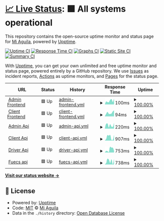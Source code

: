 # [📈 Live Status](https://status.transport.miaguila.com): <!--live status--> **🟩 All systems operational**

This repository contains the open-source uptime monitor and status page for [Mi Aguila](miaguila.com), powered by [Upptime](https://github.com/upptime/upptime).

[![Uptime CI](https://github.com/MyEagle-Transport/status/workflows/Uptime%20CI/badge.svg)](https://github.com/MyEagle-Transport/status/actions?query=workflow%3A%22Uptime+CI%22)
[![Response Time CI](https://github.com/MyEagle-Transport/status/workflows/Response%20Time%20CI/badge.svg)](https://github.com/MyEagle-Transport/status/actions?query=workflow%3A%22Response+Time+CI%22)
[![Graphs CI](https://github.com/MyEagle-Transport/status/workflows/Graphs%20CI/badge.svg)](https://github.com/MyEagle-Transport/status/actions?query=workflow%3A%22Graphs+CI%22)
[![Static Site CI](https://github.com/MyEagle-Transport/status/workflows/Static%20Site%20CI/badge.svg)](https://github.com/MyEagle-Transport/status/actions?query=workflow%3A%22Static+Site+CI%22)
[![Summary CI](https://github.com/MyEagle-Transport/status/workflows/Summary%20CI/badge.svg)](https://github.com/MyEagle-Transport/status/actions?query=workflow%3A%22Summary+CI%22)

With [Upptime](https://upptime.js.org), you can get your own unlimited and free uptime monitor and status page, powered entirely by a GitHub repository. We use [Issues](https://github.com/MyEagle-Transport/status/issues) as incident reports, [Actions](https://github.com/MyEagle-Transport/status/actions) as uptime monitors, and [Pages](https://status.transport.miaguila.com) for the status page.

<!--start: status pages-->
<!-- This summary is generated by Upptime (https://github.com/upptime/upptime) -->
<!-- Do not edit this manually, your changes will be overwritten -->
<!-- prettier-ignore -->
| URL | Status | History | Response Time | Uptime |
| --- | ------ | ------- | ------------- | ------ |
| <img alt="" src="https://icons.duckduckgo.com/ip3/admin.transport.miaguila.com.ico" height="13"> [Admin Frontend](https://admin.transport.miaguila.com/) | 🟩 Up | [admin-frontend.yml](https://github.com/MyEagle-Transport/status/commits/HEAD/history/admin-frontend.yml) | <details><summary><img alt="Response time graph" src="./graphs/admin-frontend/response-time-week.png" height="20"> 100ms</summary><br><a href="https://status.transport.miaguila.com/history/admin-frontend"><img alt="Response time 164" src="https://img.shields.io/endpoint?url=https%3A%2F%2Fraw.githubusercontent.com%2FMyEagle-Transport%2Fstatus%2FHEAD%2Fapi%2Fadmin-frontend%2Fresponse-time.json"></a><br><a href="https://status.transport.miaguila.com/history/admin-frontend"><img alt="24-hour response time 122" src="https://img.shields.io/endpoint?url=https%3A%2F%2Fraw.githubusercontent.com%2FMyEagle-Transport%2Fstatus%2FHEAD%2Fapi%2Fadmin-frontend%2Fresponse-time-day.json"></a><br><a href="https://status.transport.miaguila.com/history/admin-frontend"><img alt="7-day response time 100" src="https://img.shields.io/endpoint?url=https%3A%2F%2Fraw.githubusercontent.com%2FMyEagle-Transport%2Fstatus%2FHEAD%2Fapi%2Fadmin-frontend%2Fresponse-time-week.json"></a><br><a href="https://status.transport.miaguila.com/history/admin-frontend"><img alt="30-day response time 148" src="https://img.shields.io/endpoint?url=https%3A%2F%2Fraw.githubusercontent.com%2FMyEagle-Transport%2Fstatus%2FHEAD%2Fapi%2Fadmin-frontend%2Fresponse-time-month.json"></a><br><a href="https://status.transport.miaguila.com/history/admin-frontend"><img alt="1-year response time 141" src="https://img.shields.io/endpoint?url=https%3A%2F%2Fraw.githubusercontent.com%2FMyEagle-Transport%2Fstatus%2FHEAD%2Fapi%2Fadmin-frontend%2Fresponse-time-year.json"></a></details> | <details><summary><a href="https://status.transport.miaguila.com/history/admin-frontend">100.00%</a></summary><a href="https://status.transport.miaguila.com/history/admin-frontend"><img alt="All-time uptime 99.89%" src="https://img.shields.io/endpoint?url=https%3A%2F%2Fraw.githubusercontent.com%2FMyEagle-Transport%2Fstatus%2FHEAD%2Fapi%2Fadmin-frontend%2Fuptime.json"></a><br><a href="https://status.transport.miaguila.com/history/admin-frontend"><img alt="24-hour uptime 100.00%" src="https://img.shields.io/endpoint?url=https%3A%2F%2Fraw.githubusercontent.com%2FMyEagle-Transport%2Fstatus%2FHEAD%2Fapi%2Fadmin-frontend%2Fuptime-day.json"></a><br><a href="https://status.transport.miaguila.com/history/admin-frontend"><img alt="7-day uptime 100.00%" src="https://img.shields.io/endpoint?url=https%3A%2F%2Fraw.githubusercontent.com%2FMyEagle-Transport%2Fstatus%2FHEAD%2Fapi%2Fadmin-frontend%2Fuptime-week.json"></a><br><a href="https://status.transport.miaguila.com/history/admin-frontend"><img alt="30-day uptime 100.00%" src="https://img.shields.io/endpoint?url=https%3A%2F%2Fraw.githubusercontent.com%2FMyEagle-Transport%2Fstatus%2FHEAD%2Fapi%2Fadmin-frontend%2Fuptime-month.json"></a><br><a href="https://status.transport.miaguila.com/history/admin-frontend"><img alt="1-year uptime 99.83%" src="https://img.shields.io/endpoint?url=https%3A%2F%2Fraw.githubusercontent.com%2FMyEagle-Transport%2Fstatus%2FHEAD%2Fapi%2Fadmin-frontend%2Fuptime-year.json"></a></details>
| <img alt="" src="https://icons.duckduckgo.com/ip3/client.transport.miaguila.com.ico" height="13"> [Client Frontend](https://client.transport.miaguila.com/) | 🟩 Up | [client-frontend.yml](https://github.com/MyEagle-Transport/status/commits/HEAD/history/client-frontend.yml) | <details><summary><img alt="Response time graph" src="./graphs/client-frontend/response-time-week.png" height="20"> 94ms</summary><br><a href="https://status.transport.miaguila.com/history/client-frontend"><img alt="Response time 149" src="https://img.shields.io/endpoint?url=https%3A%2F%2Fraw.githubusercontent.com%2FMyEagle-Transport%2Fstatus%2FHEAD%2Fapi%2Fclient-frontend%2Fresponse-time.json"></a><br><a href="https://status.transport.miaguila.com/history/client-frontend"><img alt="24-hour response time 71" src="https://img.shields.io/endpoint?url=https%3A%2F%2Fraw.githubusercontent.com%2FMyEagle-Transport%2Fstatus%2FHEAD%2Fapi%2Fclient-frontend%2Fresponse-time-day.json"></a><br><a href="https://status.transport.miaguila.com/history/client-frontend"><img alt="7-day response time 94" src="https://img.shields.io/endpoint?url=https%3A%2F%2Fraw.githubusercontent.com%2FMyEagle-Transport%2Fstatus%2FHEAD%2Fapi%2Fclient-frontend%2Fresponse-time-week.json"></a><br><a href="https://status.transport.miaguila.com/history/client-frontend"><img alt="30-day response time 92" src="https://img.shields.io/endpoint?url=https%3A%2F%2Fraw.githubusercontent.com%2FMyEagle-Transport%2Fstatus%2FHEAD%2Fapi%2Fclient-frontend%2Fresponse-time-month.json"></a><br><a href="https://status.transport.miaguila.com/history/client-frontend"><img alt="1-year response time 123" src="https://img.shields.io/endpoint?url=https%3A%2F%2Fraw.githubusercontent.com%2FMyEagle-Transport%2Fstatus%2FHEAD%2Fapi%2Fclient-frontend%2Fresponse-time-year.json"></a></details> | <details><summary><a href="https://status.transport.miaguila.com/history/client-frontend">100.00%</a></summary><a href="https://status.transport.miaguila.com/history/client-frontend"><img alt="All-time uptime 99.89%" src="https://img.shields.io/endpoint?url=https%3A%2F%2Fraw.githubusercontent.com%2FMyEagle-Transport%2Fstatus%2FHEAD%2Fapi%2Fclient-frontend%2Fuptime.json"></a><br><a href="https://status.transport.miaguila.com/history/client-frontend"><img alt="24-hour uptime 100.00%" src="https://img.shields.io/endpoint?url=https%3A%2F%2Fraw.githubusercontent.com%2FMyEagle-Transport%2Fstatus%2FHEAD%2Fapi%2Fclient-frontend%2Fuptime-day.json"></a><br><a href="https://status.transport.miaguila.com/history/client-frontend"><img alt="7-day uptime 100.00%" src="https://img.shields.io/endpoint?url=https%3A%2F%2Fraw.githubusercontent.com%2FMyEagle-Transport%2Fstatus%2FHEAD%2Fapi%2Fclient-frontend%2Fuptime-week.json"></a><br><a href="https://status.transport.miaguila.com/history/client-frontend"><img alt="30-day uptime 100.00%" src="https://img.shields.io/endpoint?url=https%3A%2F%2Fraw.githubusercontent.com%2FMyEagle-Transport%2Fstatus%2FHEAD%2Fapi%2Fclient-frontend%2Fuptime-month.json"></a><br><a href="https://status.transport.miaguila.com/history/client-frontend"><img alt="1-year uptime 99.83%" src="https://img.shields.io/endpoint?url=https%3A%2F%2Fraw.githubusercontent.com%2FMyEagle-Transport%2Fstatus%2FHEAD%2Fapi%2Fclient-frontend%2Fuptime-year.json"></a></details>
| <img alt="" src="https://icons.duckduckgo.com/ip3/admin.api.transport.miaguila.com.ico" height="13"> [Admin Api](https://admin.api.transport.miaguila.com/) | 🟩 Up | [admin-api.yml](https://github.com/MyEagle-Transport/status/commits/HEAD/history/admin-api.yml) | <details><summary><img alt="Response time graph" src="./graphs/admin-api/response-time-week.png" height="20"> 220ms</summary><br><a href="https://status.transport.miaguila.com/history/admin-api"><img alt="Response time 230" src="https://img.shields.io/endpoint?url=https%3A%2F%2Fraw.githubusercontent.com%2FMyEagle-Transport%2Fstatus%2FHEAD%2Fapi%2Fadmin-api%2Fresponse-time.json"></a><br><a href="https://status.transport.miaguila.com/history/admin-api"><img alt="24-hour response time 102" src="https://img.shields.io/endpoint?url=https%3A%2F%2Fraw.githubusercontent.com%2FMyEagle-Transport%2Fstatus%2FHEAD%2Fapi%2Fadmin-api%2Fresponse-time-day.json"></a><br><a href="https://status.transport.miaguila.com/history/admin-api"><img alt="7-day response time 220" src="https://img.shields.io/endpoint?url=https%3A%2F%2Fraw.githubusercontent.com%2FMyEagle-Transport%2Fstatus%2FHEAD%2Fapi%2Fadmin-api%2Fresponse-time-week.json"></a><br><a href="https://status.transport.miaguila.com/history/admin-api"><img alt="30-day response time 223" src="https://img.shields.io/endpoint?url=https%3A%2F%2Fraw.githubusercontent.com%2FMyEagle-Transport%2Fstatus%2FHEAD%2Fapi%2Fadmin-api%2Fresponse-time-month.json"></a><br><a href="https://status.transport.miaguila.com/history/admin-api"><img alt="1-year response time 223" src="https://img.shields.io/endpoint?url=https%3A%2F%2Fraw.githubusercontent.com%2FMyEagle-Transport%2Fstatus%2FHEAD%2Fapi%2Fadmin-api%2Fresponse-time-year.json"></a></details> | <details><summary><a href="https://status.transport.miaguila.com/history/admin-api">100.00%</a></summary><a href="https://status.transport.miaguila.com/history/admin-api"><img alt="All-time uptime 99.71%" src="https://img.shields.io/endpoint?url=https%3A%2F%2Fraw.githubusercontent.com%2FMyEagle-Transport%2Fstatus%2FHEAD%2Fapi%2Fadmin-api%2Fuptime.json"></a><br><a href="https://status.transport.miaguila.com/history/admin-api"><img alt="24-hour uptime 100.00%" src="https://img.shields.io/endpoint?url=https%3A%2F%2Fraw.githubusercontent.com%2FMyEagle-Transport%2Fstatus%2FHEAD%2Fapi%2Fadmin-api%2Fuptime-day.json"></a><br><a href="https://status.transport.miaguila.com/history/admin-api"><img alt="7-day uptime 100.00%" src="https://img.shields.io/endpoint?url=https%3A%2F%2Fraw.githubusercontent.com%2FMyEagle-Transport%2Fstatus%2FHEAD%2Fapi%2Fadmin-api%2Fuptime-week.json"></a><br><a href="https://status.transport.miaguila.com/history/admin-api"><img alt="30-day uptime 99.69%" src="https://img.shields.io/endpoint?url=https%3A%2F%2Fraw.githubusercontent.com%2FMyEagle-Transport%2Fstatus%2FHEAD%2Fapi%2Fadmin-api%2Fuptime-month.json"></a><br><a href="https://status.transport.miaguila.com/history/admin-api"><img alt="1-year uptime 99.55%" src="https://img.shields.io/endpoint?url=https%3A%2F%2Fraw.githubusercontent.com%2FMyEagle-Transport%2Fstatus%2FHEAD%2Fapi%2Fadmin-api%2Fuptime-year.json"></a></details>
| <img alt="" src="https://icons.duckduckgo.com/ip3/client.api.transport.miaguila.com.ico" height="13"> [Client Api](https://client.api.transport.miaguila.com/) | 🟩 Up | [client-api.yml](https://github.com/MyEagle-Transport/status/commits/HEAD/history/client-api.yml) | <details><summary><img alt="Response time graph" src="./graphs/client-api/response-time-week.png" height="20"> 907ms</summary><br><a href="https://status.transport.miaguila.com/history/client-api"><img alt="Response time 494" src="https://img.shields.io/endpoint?url=https%3A%2F%2Fraw.githubusercontent.com%2FMyEagle-Transport%2Fstatus%2FHEAD%2Fapi%2Fclient-api%2Fresponse-time.json"></a><br><a href="https://status.transport.miaguila.com/history/client-api"><img alt="24-hour response time 1143" src="https://img.shields.io/endpoint?url=https%3A%2F%2Fraw.githubusercontent.com%2FMyEagle-Transport%2Fstatus%2FHEAD%2Fapi%2Fclient-api%2Fresponse-time-day.json"></a><br><a href="https://status.transport.miaguila.com/history/client-api"><img alt="7-day response time 907" src="https://img.shields.io/endpoint?url=https%3A%2F%2Fraw.githubusercontent.com%2FMyEagle-Transport%2Fstatus%2FHEAD%2Fapi%2Fclient-api%2Fresponse-time-week.json"></a><br><a href="https://status.transport.miaguila.com/history/client-api"><img alt="30-day response time 865" src="https://img.shields.io/endpoint?url=https%3A%2F%2Fraw.githubusercontent.com%2FMyEagle-Transport%2Fstatus%2FHEAD%2Fapi%2Fclient-api%2Fresponse-time-month.json"></a><br><a href="https://status.transport.miaguila.com/history/client-api"><img alt="1-year response time 576" src="https://img.shields.io/endpoint?url=https%3A%2F%2Fraw.githubusercontent.com%2FMyEagle-Transport%2Fstatus%2FHEAD%2Fapi%2Fclient-api%2Fresponse-time-year.json"></a></details> | <details><summary><a href="https://status.transport.miaguila.com/history/client-api">100.00%</a></summary><a href="https://status.transport.miaguila.com/history/client-api"><img alt="All-time uptime 99.69%" src="https://img.shields.io/endpoint?url=https%3A%2F%2Fraw.githubusercontent.com%2FMyEagle-Transport%2Fstatus%2FHEAD%2Fapi%2Fclient-api%2Fuptime.json"></a><br><a href="https://status.transport.miaguila.com/history/client-api"><img alt="24-hour uptime 100.00%" src="https://img.shields.io/endpoint?url=https%3A%2F%2Fraw.githubusercontent.com%2FMyEagle-Transport%2Fstatus%2FHEAD%2Fapi%2Fclient-api%2Fuptime-day.json"></a><br><a href="https://status.transport.miaguila.com/history/client-api"><img alt="7-day uptime 100.00%" src="https://img.shields.io/endpoint?url=https%3A%2F%2Fraw.githubusercontent.com%2FMyEagle-Transport%2Fstatus%2FHEAD%2Fapi%2Fclient-api%2Fuptime-week.json"></a><br><a href="https://status.transport.miaguila.com/history/client-api"><img alt="30-day uptime 99.69%" src="https://img.shields.io/endpoint?url=https%3A%2F%2Fraw.githubusercontent.com%2FMyEagle-Transport%2Fstatus%2FHEAD%2Fapi%2Fclient-api%2Fuptime-month.json"></a><br><a href="https://status.transport.miaguila.com/history/client-api"><img alt="1-year uptime 99.55%" src="https://img.shields.io/endpoint?url=https%3A%2F%2Fraw.githubusercontent.com%2FMyEagle-Transport%2Fstatus%2FHEAD%2Fapi%2Fclient-api%2Fuptime-year.json"></a></details>
| <img alt="" src="https://icons.duckduckgo.com/ip3/driver.api.transport.miaguila.com.ico" height="13"> [Driver Api](https://driver.api.transport.miaguila.com/) | 🟩 Up | [driver-api.yml](https://github.com/MyEagle-Transport/status/commits/HEAD/history/driver-api.yml) | <details><summary><img alt="Response time graph" src="./graphs/driver-api/response-time-week.png" height="20"> 753ms</summary><br><a href="https://status.transport.miaguila.com/history/driver-api"><img alt="Response time 392" src="https://img.shields.io/endpoint?url=https%3A%2F%2Fraw.githubusercontent.com%2FMyEagle-Transport%2Fstatus%2FHEAD%2Fapi%2Fdriver-api%2Fresponse-time.json"></a><br><a href="https://status.transport.miaguila.com/history/driver-api"><img alt="24-hour response time 1074" src="https://img.shields.io/endpoint?url=https%3A%2F%2Fraw.githubusercontent.com%2FMyEagle-Transport%2Fstatus%2FHEAD%2Fapi%2Fdriver-api%2Fresponse-time-day.json"></a><br><a href="https://status.transport.miaguila.com/history/driver-api"><img alt="7-day response time 753" src="https://img.shields.io/endpoint?url=https%3A%2F%2Fraw.githubusercontent.com%2FMyEagle-Transport%2Fstatus%2FHEAD%2Fapi%2Fdriver-api%2Fresponse-time-week.json"></a><br><a href="https://status.transport.miaguila.com/history/driver-api"><img alt="30-day response time 737" src="https://img.shields.io/endpoint?url=https%3A%2F%2Fraw.githubusercontent.com%2FMyEagle-Transport%2Fstatus%2FHEAD%2Fapi%2Fdriver-api%2Fresponse-time-month.json"></a><br><a href="https://status.transport.miaguila.com/history/driver-api"><img alt="1-year response time 448" src="https://img.shields.io/endpoint?url=https%3A%2F%2Fraw.githubusercontent.com%2FMyEagle-Transport%2Fstatus%2FHEAD%2Fapi%2Fdriver-api%2Fresponse-time-year.json"></a></details> | <details><summary><a href="https://status.transport.miaguila.com/history/driver-api">100.00%</a></summary><a href="https://status.transport.miaguila.com/history/driver-api"><img alt="All-time uptime 99.74%" src="https://img.shields.io/endpoint?url=https%3A%2F%2Fraw.githubusercontent.com%2FMyEagle-Transport%2Fstatus%2FHEAD%2Fapi%2Fdriver-api%2Fuptime.json"></a><br><a href="https://status.transport.miaguila.com/history/driver-api"><img alt="24-hour uptime 100.00%" src="https://img.shields.io/endpoint?url=https%3A%2F%2Fraw.githubusercontent.com%2FMyEagle-Transport%2Fstatus%2FHEAD%2Fapi%2Fdriver-api%2Fuptime-day.json"></a><br><a href="https://status.transport.miaguila.com/history/driver-api"><img alt="7-day uptime 100.00%" src="https://img.shields.io/endpoint?url=https%3A%2F%2Fraw.githubusercontent.com%2FMyEagle-Transport%2Fstatus%2FHEAD%2Fapi%2Fdriver-api%2Fuptime-week.json"></a><br><a href="https://status.transport.miaguila.com/history/driver-api"><img alt="30-day uptime 100.00%" src="https://img.shields.io/endpoint?url=https%3A%2F%2Fraw.githubusercontent.com%2FMyEagle-Transport%2Fstatus%2FHEAD%2Fapi%2Fdriver-api%2Fuptime-month.json"></a><br><a href="https://status.transport.miaguila.com/history/driver-api"><img alt="1-year uptime 99.61%" src="https://img.shields.io/endpoint?url=https%3A%2F%2Fraw.githubusercontent.com%2FMyEagle-Transport%2Fstatus%2FHEAD%2Fapi%2Fdriver-api%2Fuptime-year.json"></a></details>
| <img alt="" src="https://icons.duckduckgo.com/ip3/fuecs.api.transport.miaguila.com.ico" height="13"> [Fuecs api](https://fuecs.api.transport.miaguila.com/api/v1/pdf) | 🟩 Up | [fuecs-api.yml](https://github.com/MyEagle-Transport/status/commits/HEAD/history/fuecs-api.yml) | <details><summary><img alt="Response time graph" src="./graphs/fuecs-api/response-time-week.png" height="20"> 738ms</summary><br><a href="https://status.transport.miaguila.com/history/fuecs-api"><img alt="Response time 388" src="https://img.shields.io/endpoint?url=https%3A%2F%2Fraw.githubusercontent.com%2FMyEagle-Transport%2Fstatus%2FHEAD%2Fapi%2Ffuecs-api%2Fresponse-time.json"></a><br><a href="https://status.transport.miaguila.com/history/fuecs-api"><img alt="24-hour response time 46" src="https://img.shields.io/endpoint?url=https%3A%2F%2Fraw.githubusercontent.com%2FMyEagle-Transport%2Fstatus%2FHEAD%2Fapi%2Ffuecs-api%2Fresponse-time-day.json"></a><br><a href="https://status.transport.miaguila.com/history/fuecs-api"><img alt="7-day response time 738" src="https://img.shields.io/endpoint?url=https%3A%2F%2Fraw.githubusercontent.com%2FMyEagle-Transport%2Fstatus%2FHEAD%2Fapi%2Ffuecs-api%2Fresponse-time-week.json"></a><br><a href="https://status.transport.miaguila.com/history/fuecs-api"><img alt="30-day response time 452" src="https://img.shields.io/endpoint?url=https%3A%2F%2Fraw.githubusercontent.com%2FMyEagle-Transport%2Fstatus%2FHEAD%2Fapi%2Ffuecs-api%2Fresponse-time-month.json"></a><br><a href="https://status.transport.miaguila.com/history/fuecs-api"><img alt="1-year response time 435" src="https://img.shields.io/endpoint?url=https%3A%2F%2Fraw.githubusercontent.com%2FMyEagle-Transport%2Fstatus%2FHEAD%2Fapi%2Ffuecs-api%2Fresponse-time-year.json"></a></details> | <details><summary><a href="https://status.transport.miaguila.com/history/fuecs-api">100.00%</a></summary><a href="https://status.transport.miaguila.com/history/fuecs-api"><img alt="All-time uptime 99.87%" src="https://img.shields.io/endpoint?url=https%3A%2F%2Fraw.githubusercontent.com%2FMyEagle-Transport%2Fstatus%2FHEAD%2Fapi%2Ffuecs-api%2Fuptime.json"></a><br><a href="https://status.transport.miaguila.com/history/fuecs-api"><img alt="24-hour uptime 100.00%" src="https://img.shields.io/endpoint?url=https%3A%2F%2Fraw.githubusercontent.com%2FMyEagle-Transport%2Fstatus%2FHEAD%2Fapi%2Ffuecs-api%2Fuptime-day.json"></a><br><a href="https://status.transport.miaguila.com/history/fuecs-api"><img alt="7-day uptime 100.00%" src="https://img.shields.io/endpoint?url=https%3A%2F%2Fraw.githubusercontent.com%2FMyEagle-Transport%2Fstatus%2FHEAD%2Fapi%2Ffuecs-api%2Fuptime-week.json"></a><br><a href="https://status.transport.miaguila.com/history/fuecs-api"><img alt="30-day uptime 100.00%" src="https://img.shields.io/endpoint?url=https%3A%2F%2Fraw.githubusercontent.com%2FMyEagle-Transport%2Fstatus%2FHEAD%2Fapi%2Ffuecs-api%2Fuptime-month.json"></a><br><a href="https://status.transport.miaguila.com/history/fuecs-api"><img alt="1-year uptime 99.81%" src="https://img.shields.io/endpoint?url=https%3A%2F%2Fraw.githubusercontent.com%2FMyEagle-Transport%2Fstatus%2FHEAD%2Fapi%2Ffuecs-api%2Fuptime-year.json"></a></details>

<!--end: status pages-->

[**Visit our status website →**](https://status.transport.miaguila.com)

## 📄 License

- Powered by: [Upptime](https://github.com/upptime/upptime)
- Code: [MIT](./LICENSE) © [Mi Aguila](miaguila.com)
- Data in the `./history` directory: [Open Database License](https://opendatacommons.org/licenses/odbl/1-0/)
